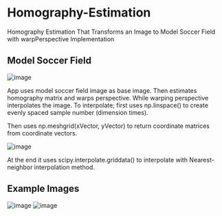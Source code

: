 # Homography-Estimation
Homography Estimation That Transforms an Image to Model Soccer Field with warpPerspective Implementation

## Model Soccer Field
![image](https://user-images.githubusercontent.com/64928475/175515210-815a1e65-5bc3-44d4-8356-580254a87935.png)

App uses model soccer field image as base image. Then estimates homography matrix and warps perspective. While warping perspective interpolates the image.
To interpolate; first uses np.linspace() to create evenly spaced sample number (dimension times).

Then uses np.meshgrid(xVector, yVector) to return coordinate matrices from coordinate vectors.

![image](https://user-images.githubusercontent.com/64928475/175516087-5613b13d-d962-4dbe-aacd-858f4db2a7cb.png)

At the end it uses scipy.interpolate.griddata() to interpolate with Nearest-neighbor interpolation method.

## Example Images
![image](https://user-images.githubusercontent.com/64928475/175515349-b38cac6b-ad10-438a-b54f-ab8ca0dae2e4.png)
![image](https://user-images.githubusercontent.com/64928475/175515408-f2aa6118-2f0c-4203-b540-8c6a7408719c.png)
